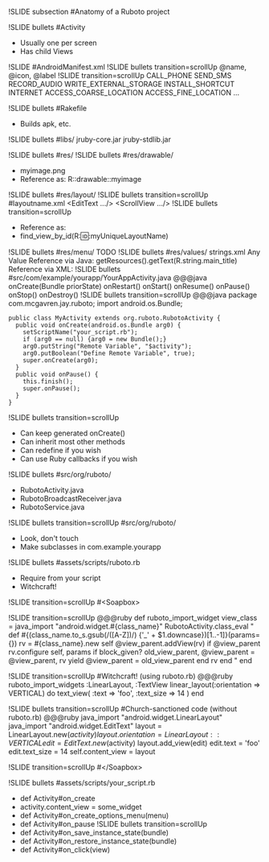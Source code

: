 !SLIDE subsection
#Anatomy of a Ruboto project

!SLIDE bullets
#Activity
* Usually one per screen
* Has child Views

!SLIDE
#AndroidManifest.xml
!SLIDE bullets transition=scrollUp
    <application>
        @name, @icon, @label
    <activity>
        <intent-filter>
            <action>
            <category>
    <service>
    <receiver>
    <provider>
!SLIDE transition=scrollUp
    <uses-permission>
        CALL_PHONE
        SEND_SMS
        RECORD_AUDIO
        WRITE_EXTERNAL_STORAGE
        INSTALL_SHORTCUT
        INTERNET
        ACCESS_COARSE_LOCATION
        ACCESS_FINE_LOCATION
        ...

!SLIDE bullets
#Rakefile
* Builds apk, etc.

!SLIDE bullets
#libs/
    jruby-core.jar
    jruby-stdlib.jar

!SLIDE bullets
#res/
!SLIDE bullets
#res/drawable/
* myimage.png
* Reference as: R::drawable::myimage

!SLIDE bullets
#res/layout/
!SLIDE bullets transition=scrollUp
#layoutname.xml
    <!-- A ViewGroup -->
    <LinearLayout
        id="@+id/myUniqueLayoutName"
        orientation="vertical"
    >
        <!-- 1 or more Views -->
        <EditText .../>
        <ScrollView .../>
        <view class="com.example.MyCustomView"/>
    </LinearLayout>
!SLIDE bullets transition=scrollUp
* Reference as:
* find_view_by_id(R::id::myUniqueLayoutName)

!SLIDE bullets
#res/menu/
TODO
!SLIDE bullets
#res/values/
    strings.xml
      <string name="my_string_name">Any Value</string>
        Reference via Java: getResources().getText(R.string.main_title)
        Reference via XML: <application android:label="@string/my_string_name"/>
!SLIDE bullets
#src/com/example/yourapp/YourAppActivity.java
    @@@java
    onCreate(Bundle priorState)
    onRestart()
    onStart()
    onResume()
    onPause()
    onStop()
    onDestroy()
!SLIDE bullets transition=scrollUp
    @@@java
    package com.mcgavren.jay.ruboto;
    import android.os.Bundle;

    public class MyActivity extends org.ruboto.RubotoActivity {
      public void onCreate(android.os.Bundle arg0) {
        setScriptName("your_script.rb");
        if (arg0 == null) {arg0 = new Bundle();}
        arg0.putString("Remote Variable", "$activity");
        arg0.putBoolean("Define Remote Variable", true);
        super.onCreate(arg0);
      }
      public void onPause() {
        this.finish();
        super.onPause();
      }
    }

!SLIDE bullets transition=scrollUp
* Can keep generated onCreate()
* Can inherit most other methods
* Can redefine if you wish
* Can use Ruby callbacks if you wish

!SLIDE bullets
#src/org/ruboto/
* RubotoActivity.java
* RubotoBroadcastReceiver.java
* RubotoService.java

!SLIDE bullets transition=scrollUp
#src/org/ruboto/
* Look, don't touch
* Make subclasses in com.example.yourapp

!SLIDE bullets
#assets/scripts/ruboto.rb
* Require from your script
* Witchcraft!

!SLIDE transition=scrollUp
#&lt;Soapbox&gt;

!SLIDE transition=scrollUp
    @@@ruby
    def ruboto_import_widget
      view_class = java_import "android.widget.#{class_name}"
      RubotoActivity.class_eval "
      def #{(class_name.to_s.gsub(/([A-Z])/) {'_' + $1.downcase})[1..-1]}(params={})
        rv = #{class_name}.new self
        @view_parent.addView(rv) if @view_parent
        rv.configure self, params
        if block_given?
          old_view_parent, @view_parent = @view_parent, rv
          yield 
          @view_parent = old_view_parent
        end
        rv
      end
      "
    end

!SLIDE transition=scrollUp
#Witchcraft! (using ruboto.rb)
    @@@ruby
    ruboto_import_widgets
        :LinearLayout, :TextView
    linear_layout(:orientation => VERTICAL) do
        text_view(
          :text => 'foo',
          :text_size => 14
        )
    end

!SLIDE bullets transition=scrollUp
#Church-sanctioned code (without ruboto.rb)
    @@@ruby
    java_import "android.widget.LinearLayout"
    java_import "android.widget.EditText"
    layout = LinearLayout.new($activity)
    layout.orientation = LinearLayout::VERTICAL
    edit = EditText.new($activity)
    layout.add_view(edit)
    edit.text = 'foo'
    edit.text_size = 14
    self.content_view = layout

!SLIDE transition=scrollUp
#&lt;/Soapbox&gt;

!SLIDE bullets
#assets/scripts/your_script.rb
* def Activity#on_create
* activity.content_view = some_widget
* def Activity#on_create_options_menu(menu)
* def Activity#on_pause
!SLIDE bullets transition=scrollUp
* def Activity#on_save_instance_state(bundle)
* def Activity#on_restore_instance_state(bundle)
* def Activity#on_click(view)
